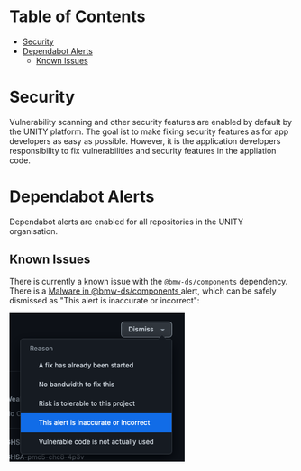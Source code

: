 # Table of Contents

<!-- START doctoc generated TOC please keep comment here to allow auto update -->
<!-- DON'T EDIT THIS SECTION, INSTEAD RE-RUN doctoc TO UPDATE -->

- [Security](#security)
- [Dependabot Alerts](#dependabot-alerts)
  - [Known Issues](#known-issues)

<!-- END doctoc generated TOC please keep comment here to allow auto update -->

# Security

Vulnerability scanning and other security features are enabled by default by the UNITY platform.
The goal ist to make fixing security features as for app developers as easy as possible.
However, it is the application developers responsibility to fix vulnerabilities and security features in the appliation
code.

# Dependabot Alerts

Dependabot alerts are enabled for all repositories in the UNITY organisation.

## Known Issues

There is currently a known issue with the `@bmw-ds/components` dependency. There is
a [Malware in @bmw-ds/components ][False Malware Report @bmw-ds/components] alert, which can be safely dismissed as
"This alert is inaccurate or incorrect":

![This-alert-is-inaccurate-or-incorrect.png](..%2Fassets%2FThis-alert-is-inaccurate-or-incorrect.png)

[False Malware Report @bmw-ds/components]: https://teams.microsoft.com/l/message/19:14f4e3a00c0544e2b5a02dd28db3ea92@thread.skype/1656588739336?tenantId=ce849bab-cc1c-465b-b62e-18f07c9ac198&groupId=30b20eef-ffc7-4fa5-aed5-d2f15cfc324c&parentMessageId=1656588739336&teamName=Design%20System%20Community&channelName=Angular&createdTime=1656588739336&allowXTenantAccess=false
